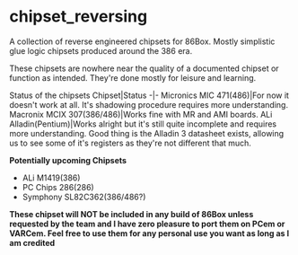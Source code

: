 # chipset_reversing

A collection of reverse engineered chipsets for 86Box. Mostly simplistic glue logic chipsets produced around the 386 era.

These chipsets are nowhere near the quality of a documented chipset or function as intended. They're done mostly for leisure and learning.

Status of the chipsets
Chipset|Status
-|-
Micronics MIC 471(486)|For now it doesn't work at all. It's shadowing procedure requires more understanding.
Macronix MCIX 307(386/486)|Works fine with MR and AMI boards.
ALi Alladin(Pentium)|Works alright but it's still quite incomplete and requires more understanding. Good thing is the Alladin 3 datasheet exists, allowing us to see some of it's registers as they're not different that much.

__Potentially upcoming Chipsets__
- ALi M1419(386)
- PC Chips 286(286)
- Symphony SL82C362(386/486?)

__These chipset will NOT be included in any build of 86Box unless requested by the team and I have zero pleasure to port them on PCem or VARCem. Feel free to use them for any personal use you want as long as I am credited__
